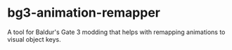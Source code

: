 # bg3-animation-remapper
A tool for Baldur's Gate 3 modding that helps with remapping animations to visual object keys.
